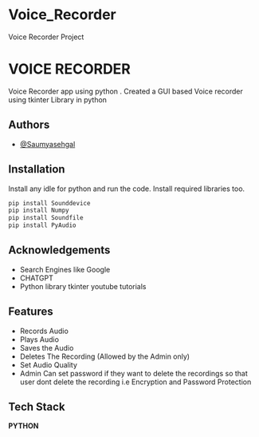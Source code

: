 # Voice_Recorder
Voice Recorder Project

# VOICE RECORDER

Voice Recorder app using python .
Created a GUI based Voice recorder using tkinter Library in python

## Authors

- [@Saumyasehgal](https://www.github.com/octokatherine)


## Installation

Install any idle for python and run the code.
Install required libraries too.

```bash
pip install Sounddevice
pip install Numpy
pip install Soundfile
pip install PyAudio
```
    
## Acknowledgements

 - Search Engines like Google
 - CHATGPT
 - Python library tkinter youtube tutorials
 
## Features
- Records Audio
- Plays Audio
- Saves the Audio
- Deletes The Recording (Allowed by the Admin only)
- Set Audio Quality
- Admin Can set password if they want to delete the recordings so that user dont delete the recording i.e Encryption and Password Protection


## Tech Stack

**PYTHON**




